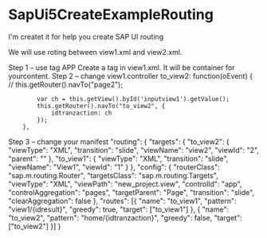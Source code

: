 # SapUi5CreateExampleRouting
I'm createt it for help you create SAP UI routing

We will use roting between view1.xml and view2.xml.

Step 1 – use tag APP
Create a tag <App> in view1.xml. It will be container for yourcontent.
  <App id="app" width="100%">
</App>
Step 2 – change view1.controller
		to_view2: function(oEvent) {
			//	this.getRouter().navTo("page2");

			var ch = this.getView().byId('inputview1').getValue();
			this.getRouter().navTo("to_view2", {
				idtranzaction: ch
			});
		},
Step 3 – change your manifest
	"routing": {
			"targets": {
				"to_view2": {
					"viewType": "XML",
					"transition": "slide",
					"viewName": "view2",
					"viewId": "2",
					"parent": ""
				},
				"to_view1": {
					"viewType": "XML",
					"transition": "slide",
					"viewName": "View1",
					"viewId": "1"
				}
			},
			"config": {
				"routerClass": "sap.m.routing.Router",
				"targetsClass": "sap.m.routing.Targets",
				"viewType": "XML",
				"viewPath": "new_project.view",
				"controlId": "app",
				"controlAggregation": "pages",
				"targetParent": "Page",
				"transition": "slide",
				"clearAggregation": false
			},
			"routes": [{
				"name": "to_view1",
				"pattern": "view1/{idresult}",
				"greedy": true,
				"target": ["to_view1"]
			}, {
				"name": "to_view2",
				"pattern": "home/{idtranzaction}",
				"greedy": false,
				"target": ["to_view2"]
			}]
		}

